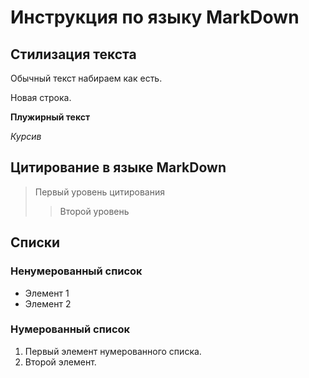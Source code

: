# Инструкция по языку MarkDown

## Стилизация текста

Обычный текст набираем как есть.

Новая строка.


**Плужирный текст**

*Курсив*

## Цитирование в языке MarkDown

> Первый уровень цитирования
>> Второй уровень

## Списки
### Ненумерованный список 
* Элемент 1
* Элемент 2

### Нумерованный список 
1. Первый элемент нумерованного списка.
2. Второй элемент.